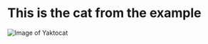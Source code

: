 # This is the cat from the example
![Image of Yaktocat](https://octodex.github.com/images/yaktocat.png)
